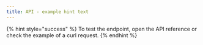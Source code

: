 ```yaml
---
title: API - example hint text
---
```


{% hint style="success" %}
To test the endpoint, open the API reference or check the example of a curl request.
{% endhint %}
